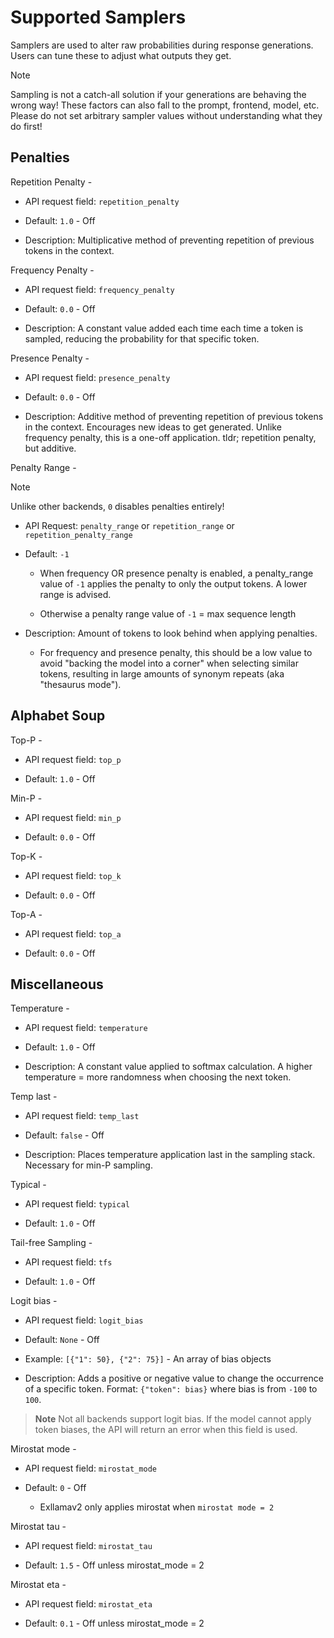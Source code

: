 # Supported Samplers

Samplers are used to alter raw probabilities during response generations. Users can tune these to adjust what outputs they get.

> [!NOTE]
> 
> Sampling is not a catch-all solution if your generations are behaving the wrong way! These factors can also fall to the prompt, frontend, model, etc. Please do not set arbitrary sampler values without understanding what they do first!

## Penalties

Repetition Penalty -

- API request field: `repetition_penalty`
  
- Default: `1.0` - Off
  
- Description: Multiplicative method of preventing repetition of previous tokens in the context.
  

Frequency Penalty -

- API request field: `frequency_penalty`
  
- Default: `0.0` - Off
  
- Description: A constant value added each time each time a token is sampled, reducing the probability for that specific token.
  

Presence Penalty -

- API request field: `presence_penalty`
  
- Default: `0.0` - Off
  
- Description: Additive method of preventing repetition of previous tokens in the context. Encourages new ideas to get generated. Unlike frequency penalty, this is a one-off application. tldr; repetition penalty, but additive.
  

Penalty Range -

> [!NOTE]
> 
> Unlike other backends, `0` disables penalties entirely!

- API Request: `penalty_range` or `repetition_range` or `repetition_penalty_range`
  
- Default: `-1`
  
  - When frequency OR presence penalty is enabled, a penalty_range value of `-1` applies the penalty to only the output tokens. A lower range is advised.
    
  - Otherwise a penalty range value of `-1` = max sequence length
    
- Description: Amount of tokens to look behind when applying penalties.
  
  - For frequency and presence penalty, this should be a low value to avoid "backing the model into a corner" when selecting similar tokens, resulting in large amounts of synonym repeats (aka "thesaurus mode").

## Alphabet Soup

Top-P -

- API request field: `top_p`
  
- Default: `1.0` - Off
  

Min-P -

- API request field: `min_p`
  
- Default: `0.0` - Off
  

Top-K -

- API request field: `top_k`
  
- Default: `0.0` - Off
  

Top-A -

- API request field: `top_a`
  
- Default: `0.0` - Off
  

## Miscellaneous

Temperature -

- API request field: `temperature`
  
- Default: `1.0` - Off
  
- Description: A constant value applied to softmax calculation. A higher temperature = more randomness when choosing the next token.
  

Temp last -

- API request field: `temp_last`
  
- Default: `false` - Off
  
- Description: Places temperature application last in the sampling stack. Necessary for min-P sampling.
  

Typical -

- API request field: `typical`
  
- Default: `1.0` - Off
  

Tail-free Sampling -

- API request field: `tfs`
  
- Default: `1.0` - Off
  

Logit bias -

- API request field: `logit_bias`
  
- Default: `None` - Off
  
- Example: `[{"1": 50}, {"2": 75}]` - An array of bias objects
  
- Description: Adds a positive or negative value to change the occurrence of a specific token. Format: `{"token": bias}` where bias is from `-100` to `100`.
> **Note**
> Not all backends support logit bias. If the model cannot apply token biases, the API will return an error when this field is used.
  

Mirostat mode -

- API request field: `mirostat_mode`
  
- Default: `0` - Off
  
  - Exllamav2 only applies mirostat when `mirostat mode = 2`

Mirostat tau -

- API request field: `mirostat_tau`
  
- Default: `1.5` - Off unless mirostat_mode = 2
  

Mirostat eta -

- API request field: `mirostat_eta`
  
- Default: `0.1` - Off unless mirostat_mode = 2